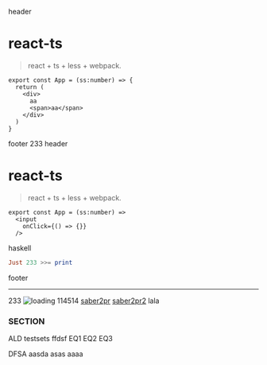 header

# react-ts

> react + ts + less + webpack.

```
export const App = (ss:number) => {
  return (
    <div>
      aa
      <span>aa</span>
    </div>
  )
}
```

footer
233
header

# react-ts

> react + ts + less + webpack.

```tsx
export const App = (ss:number) => 
  <input 
    onClick={() => {}}
  />
```

haskell

```hs
Just 233 >>= print
```

footer

---

233
![loading](http://localhost:8080/dom-cssom.webp)
114514
[saber2pr](https://saber2pr.top)
[saber2pr2](https://saber2pr.top)
lala

### SECTION

ALD testsets ffdsf
    EQ1
    EQ2
    EQ3

DFSA aasda
    asas
    aaaa
